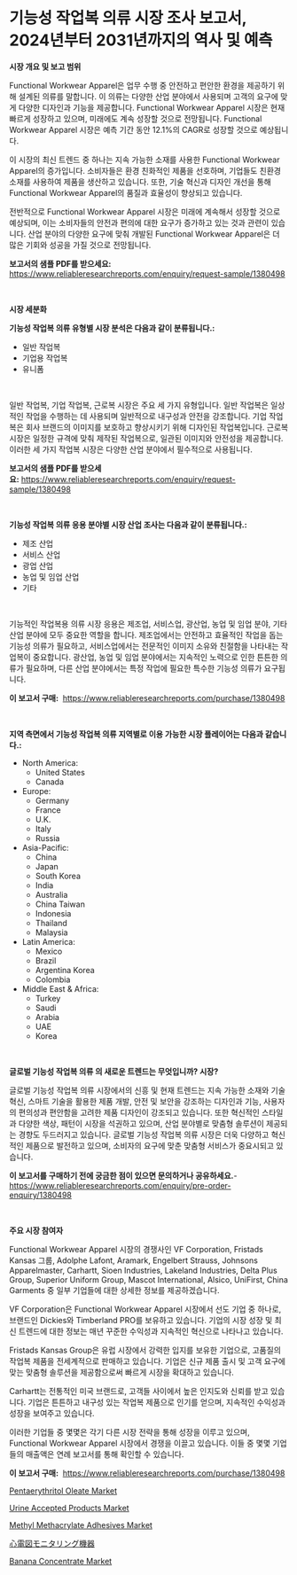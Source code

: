 <p><h1>기능성 작업복 의류 시장 조사 보고서, 2024년부터 2031년까지의 역사 및 예측</h1></p><p><strong>시장 개요 및 보고 범위</strong></p>
<p><p>Functional Workwear Apparel은 업무 수행 중 안전하고 편안한 환경을 제공하기 위해 설계된 의류를 말합니다. 이 의류는 다양한 산업 분야에서 사용되며 고객의 요구에 맞게 다양한 디자인과 기능을 제공합니다. Functional Workwear Apparel 시장은 현재 빠르게 성장하고 있으며, 미래에도 계속 성장할 것으로 전망됩니다. Functional Workwear Apparel 시장은 예측 기간 동안 12.1%의 CAGR로 성장할 것으로 예상됩니다.</p><p>이 시장의 최신 트렌드 중 하나는 지속 가능한 소재를 사용한 Functional Workwear Apparel의 증가입니다. 소비자들은 환경 친화적인 제품을 선호하며, 기업들도 친환경 소재를 사용하여 제품을 생산하고 있습니다. 또한, 기술 혁신과 디자인 개선을 통해 Functional Workwear Apparel의 품질과 효율성이 향상되고 있습니다.</p><p>전반적으로 Functional Workwear Apparel 시장은 미래에 계속해서 성장할 것으로 예상되며, 이는 소비자들의 안전과 편의에 대한 요구가 증가하고 있는 것과 관련이 있습니다. 산업 분야의 다양한 요구에 맞춰 개발된 Functional Workwear Apparel은 더 많은 기회와 성공을 가질 것으로 전망됩니다.</p></p>
<p><strong>보고서의 샘플 PDF를 받으세요:</strong> <a href="https://www.reliableresearchreports.com/enquiry/request-sample/1380498">https://www.reliableresearchreports.com/enquiry/request-sample/1380498</a></p>
<p>&nbsp;</p>
<p><strong>시장 세분화</strong></p>
<p><strong>기능성 작업복 의류 유형별 시장 분석은 다음과 같이 분류됩니다.:</strong></p>
<p><ul><li>일반 작업복</li><li>기업용 작업복</li><li>유니폼</li></ul></p>
<p>&nbsp;</p>
<p><p>일반 작업복, 기업 작업복, 근로복 시장은 주요 세 가지 유형입니다. 일반 작업복은 일상적인 작업을 수행하는 데 사용되며 일반적으로 내구성과 안전을 강조합니다. 기업 작업복은 회사 브랜드의 이미지를 보호하고 향상시키기 위해 디자인된 작업복입니다. 근로복 시장은 일정한 규격에 맞춰 제작된 작업복으로, 일관된 이미지와 안전성을 제공합니다. 이러한 세 가지 작업복 시장은 다양한 산업 분야에서 필수적으로 사용됩니다.</p></p>
<p><strong>보고서의 샘플 PDF를 받으세요:</strong>&nbsp;<a href="https://www.reliableresearchreports.com/enquiry/request-sample/1380498">https://www.reliableresearchreports.com/enquiry/request-sample/1380498</a></p>
<p>&nbsp;</p>
<p><strong> 기능성 작업복 의류 응용 분야별 시장 산업 조사는 다음과 같이 분류됩니다.:</strong></p>
<p><ul><li>제조 산업</li><li>서비스 산업</li><li>광업 산업</li><li>농업 및 임업 산업</li><li>기타</li></ul></p>
<p>&nbsp;</p>
<p><p>기능적인 작업복용 의류 시장 응용은 제조업, 서비스업, 광산업, 농업 및 임업 분야, 기타 산업 분야에 모두 중요한 역할을 합니다. 제조업에서는 안전하고 효율적인 작업을 돕는 기능성 의류가 필요하고, 서비스업에서는 전문적인 이미지 소유와 친절함을 나타내는 작업복이 중요합니다. 광산업, 농업 및 임업 분야에서는 지속적인 노력으로 인한 튼튼한 의류가 필요하며, 다른 산업 분야에서는 특정 작업에 필요한 특수한 기능성 의류가 요구됩니다.</p></p>
<p><strong>이 보고서 구매:</strong>&nbsp; <a href="https://www.reliableresearchreports.com/purchase/1380498">https://www.reliableresearchreports.com/purchase/1380498</a></p>
<p>&nbsp;</p>
<p><strong>지역 측면에서 기능성 작업복 의류 지역별로 이용 가능한 시장 플레이어는 다음과 같습니다.:</strong></p>
<p><ul>
    <li>
        North America:
        <ul>
            <li>United States</li>
            <li>Canada</li>
        </ul>
    </li>
    <li>
        Europe:
        <ul>
            <li>Germany</li>
            <li>France</li>
            <li>U.K.</li>
            <li>Italy</li>
            <li>Russia</li>
        </ul>
    </li>
    <li>
        Asia-Pacific:
        <ul>
            <li>China</li>
            <li>Japan</li>
            <li>South Korea</li>
            <li>India</li>
            <li>Australia</li>
            <li>China Taiwan</li>
            <li>Indonesia</li>
            <li>Thailand</li>
            <li>Malaysia</li>
        </ul>
    </li>
    <li>
        Latin America:
        <ul>
            <li>Mexico</li>
            <li>Brazil</li>
            <li>Argentina Korea</li>
            <li>Colombia</li>
        </ul>
    </li>
    <li>
        Middle East & Africa:
        <ul>
            <li>Turkey</li>
            <li>Saudi</li>
            <li>Arabia</li>
            <li>UAE</li>
            <li>Korea</li>
        </ul>
    </li>
    </ul></p>
<p>&nbsp;</p>
<p><strong>글로벌 기능성 작업복 의류 의 새로운 트렌드는 무엇입니까? 시장?</strong></p>
<p><p>글로벌 기능성 작업복 의류 시장에서의 신흥 및 현재 트렌드는 지속 가능한 소재와 기술 혁신, 스마트 기술을 활용한 제품 개발, 안전 및 보안을 강조하는 디자인과 기능, 사용자의 편의성과 편안함을 고려한 제품 디자인이 강조되고 있습니다. 또한 혁신적인 스타일과 다양한 색상, 패턴이 시장을 석권하고 있으며, 산업 분야별로 맞춤형 솔루션이 제공되는 경향도 두드러지고 있습니다. 글로벌 기능성 작업복 의류 시장은 더욱 다양하고 혁신적인 제품으로 발전하고 있으며, 소비자의 요구에 맞춘 맞춤형 서비스가 중요시되고 있습니다.</p></p>
<p><strong>이 보고서를 구매하기 전에 궁금한 점이 있으면 문의하거나 공유하세요.</strong>- <a href="https://www.reliableresearchreports.com/enquiry/pre-order-enquiry/1380498">https://www.reliableresearchreports.com/enquiry/pre-order-enquiry/1380498</a></p>
<p>&nbsp;</p>
<p><strong>주요 시장 참여자</strong></p>
<p><p>Functional Workwear Apparel 시장의 경쟁사인 VF Corporation, Fristads Kansas 그룹, Adolphe Lafont, Aramark, Engelbert Strauss, Johnsons Apparelmaster, Carhartt, Sioen Industries, Lakeland Industries, Delta Plus Group, Superior Uniform Group, Mascot International, Alsico, UniFirst, China Garments 중 일부 기업들에 대한 상세한 정보를 제공하겠습니다.</p><p>VF Corporation은 Functional Workwear Apparel 시장에서 선도 기업 중 하나로, 브랜드인 Dickies와 Timberland PRO를 보유하고 있습니다. 기업의 시장 성장 및 최신 트렌드에 대한 정보는 매년 꾸준한 수익성과 지속적인 혁신으로 나타나고 있습니다.</p><p>Fristads Kansas Group은 유럽 시장에서 강력한 입지를 보유한 기업으로, 고품질의 작업복 제품을 전세계적으로 판매하고 있습니다. 기업은 신규 제품 출시 및 고객 요구에 맞는 맞춤형 솔루션을 제공함으로써 빠르게 시장을 확대하고 있습니다.</p><p>Carhartt는 전통적인 미국 브랜드로, 고객들 사이에서 높은 인지도와 신뢰를 받고 있습니다. 기업은 튼튼하고 내구성 있는 작업복 제품으로 인기를 얻으며, 지속적인 수익성과 성장을 보여주고 있습니다.</p><p>이러한 기업들 중 몇몇은 각기 다른 시장 전략을 통해 성장을 이루고 있으며, Functional Workwear Apparel 시장에서 경쟁을 이끌고 있습니다. 이들 중 몇몇 기업들의 매출액은 연례 보고서를 통해 확인할 수 있습니다.</p></p>
<p><strong>이 보고서 구매:</strong>&nbsp;&nbsp;<a href="https://www.reliableresearchreports.com/purchase/1380498">https://www.reliableresearchreports.com/purchase/1380498</a></p>
<p><p><a href="https://github.com/johnbach50/Market-Research-Report-List-2/blob/main/pentaerythritol-oleate-market.md">Pentaerythritol Oleate Market</a></p><p><a href="https://scarlet-rocket-c63.notion.site/Urine-Accepted-Products-Market-Size-Growth-and-Forecast-from-2024-2031-622738fedc5749a0bcfa4778b958c02f">Urine Accepted Products Market</a></p><p><a href="https://github.com/lylyparadise/Market-Research-Report-List-2/blob/main/methyl-methacrylate-adhesives-market.md">Methyl Methacrylate Adhesives Market</a></p><p><a href="https://github.com/ppmazlotr77499/Market-Research-Report-List-1/blob/main/9818354193162.md">心電図モニタリング機器</a></p><p><a href="https://view.publitas.com/reportprime-1/banana-concentrate-market-research-report-provides-thorough-industry-overview-which-offers-an-in-depth-analysis-of-product-trends-and-new-market-divisions/">Banana Concentrate Market</a></p></p>
